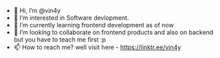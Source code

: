 - 👋 Hi, I’m @vin4y
- 👀 I’m interested in Software devlopment.
- 🌱 I’m currently learning frontend development as of now
- 💞️ I’m looking to collaborate on frontend products and also on backend but you have to teach me first :p
- 📫 How to reach me? well visit here - https://linktr.ee/vin4y

<!---
vin4y/vin4y is a ✨ special ✨ repository because its `README.md` (this file) appears on your GitHub profile.
You can click the Preview link to take a look at your changes.
--->
